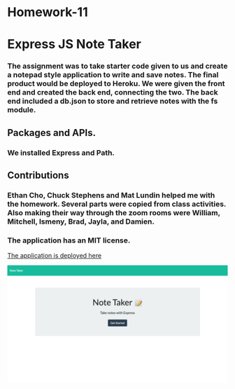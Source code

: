 # Homework-11
# Express JS Note Taker

### The assignment was to take starter code given to us and create a notepad style application to write and save notes. The final product would be deployed to Heroku. We were given the front end and created the back end, connecting the two. The back end included a db.json to store and retrieve notes with the fs module. 

## Packages and APIs. 
### We installed Express and Path. 

## Contributions
### Ethan Cho, Chuck Stephens and Mat Lundin helped me with the homework. Several parts were copied from class activities. Also making their way through the zoom rooms were William, Mitchell, Ismeny, Brad, Jayla, and Damien. 

### The application has an MIT license. 

[The application is deployed here](https://hw11-expressjsnotepad.herokuapp.com/)

![screenshot of the app](screencapture-hw11.png)